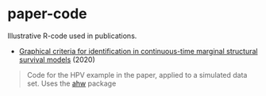 # paper-code
Illustrative R-code used in publications.


- [Graphical criteria for identification in continuous-time marginal structural survival models](https://github.com/palryalen/paper-code/tree/master/Graphical%20criteria%20for%20identification%20in%20continuous-time%20marginal%20structural%20survival%20models) (2020) 
> Code for the HPV example in the paper, applied to a simulated data set. Uses the [ahw](https://github.com/palryalen/ahw) package
